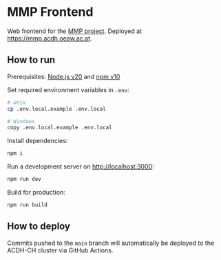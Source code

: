 # MMP Frontend

Web frontend for the [MMP project](https://github.com/acdh-oeaw/mmp). Deployed at
<https://mmp.acdh.oeaw.ac.at>.

## How to run

Prerequisites: [Node.js v20](https://nodejs.org/en/download) and
[npm v10](https://docs.npmjs.com/downloading-and-installing-node-js-and-npm)

Set required environment variables in `.env`:

```bash
# Unix
cp .env.local.example .env.local

# Windows
copy .env.local.example .env.local
```

Install dependencies:

```bash
npm i
```

Run a development server on [http://localhost:3000](http://localhost:3000):

```bash
npm run dev
```

Build for production:

```bash
npm run build
```

## How to deploy

Commits pushed to the `main` branch will automatically be deployed to the ACDH-CH cluster via GitHub
Actions.
